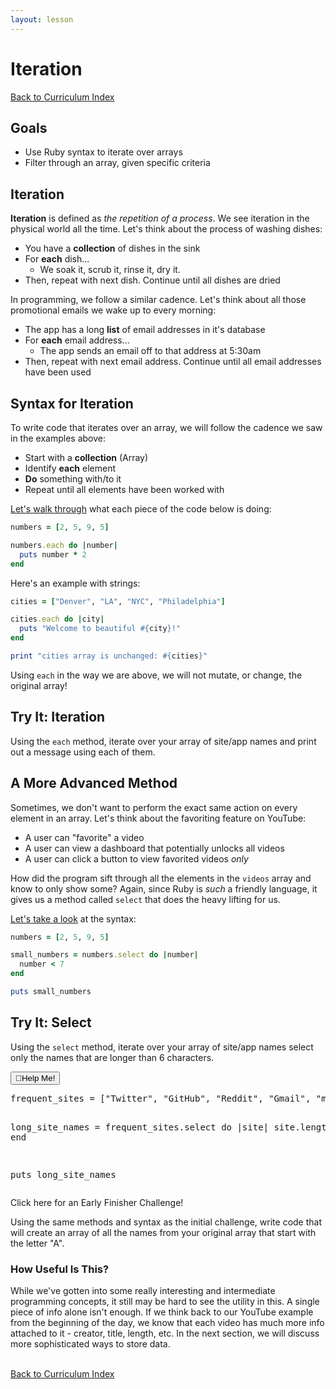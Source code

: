 ```yaml
---
layout: lesson
---
```


# Iteration

<a href="../">Back to Curriculum Index</a>

## Goals

- Use Ruby syntax to iterate over arrays
- Filter through an array, given specific criteria

## Iteration 

**Iteration** is defined as _the repetition of a process_. We see iteration in the physical world all the time. Let's think about the process of washing dishes:
- You have a **collection** of dishes in the sink
- For **each** dish...
  - We soak it, scrub it, rinse it, dry it.
- Then, repeat with next dish. Continue until all dishes are dried

In programming, we follow a similar cadence. Let's think about all those promotional emails we wake up to every morning:
- The app has a long **list** of email addresses in it's database
- For **each** email address...
  - The app sends an email off to that address at 5:30am
- Then, repeat with next email address. Continue until all email addresses have been used

## Syntax for Iteration

To write code that iterates over an array, we will follow the cadence we saw in the examples above:
- Start with a **collection** (Array)
- Identify **each** element
- **Do** something with/to it
- Repeat until all elements have been worked with

[Let's walk through](https://repl.it/@ameseee/each-intro-20#main.rb) what each piece of the code below is doing:

```ruby
numbers = [2, 5, 9, 5]

numbers.each do |number|
  puts number * 2
end
```

Here's an example with strings:

```ruby
cities = ["Denver", "LA", "NYC", "Philadelphia"]

cities.each do |city|
  puts "Welcome to beautiful #{city}!"
end

print "cities array is unchanged: #{cities}"
```

Using `each` in the way we are above, we will not mutate, or change, the original array!

<div class="try-it-new">
  <h2>Try It: Iteration</h2>
  <p>Using the <code class="try-it-code">each</code> method, iterate over your array of site/app names and print out a message using each of them.</p>
</div>

## A More Advanced Method

Sometimes, we don't want to perform the exact same action on every element in an array. Let's think about the favoriting feature on YouTube:
- A user can "favorite" a video
- A user can view a dashboard that potentially unlocks all videos
- A user can click a button to view favorited videos _only_

How did the program sift through all the elements in the `videos` array and know to only show some? Again, since Ruby is _such_ a friendly language, it gives us a method called `select` that does the heavy lifting for us.

[Let's take a look](https://repl.it/@ameseee/select-intro) at the syntax:

```ruby
numbers = [2, 5, 9, 5]

small_numbers = numbers.select do |number|
  number < 7
end

puts small_numbers
```

<div class="try-it-new">
  <h2>Try It: Select</h2>
  <p>Using the <code class="try-it-code">select</code> method, iterate over your array of site/app names select only the names that are longer than 6 characters.</p>
  <div class="help-container">
    <button class="help-click">🤚Help Me!</button>
    <div class="help-toggle">
      <pre>frequent_sites = ["Twitter", "GitHub", "Reddit", "Gmail", "my bank"]

long_site_names = frequent_sites.select do |site|
  site.length > 6
end

puts long_site_names</pre>
    </div>
  </div>
  <div class="spicy-container">
    <p class="spicy-click">Click here for an Early Finisher Challenge!</p>
    <div class="spicy-toggle">
      <p>Using the same methods and syntax as the initial challenge, write code that will create an array of all the names from your original array that start with the letter "A".</p>
    </div>
  </div>
</div>

### How Useful Is This?

While we've gotten into some really interesting and intermediate programming concepts, it still may be hard to see the utility in this. A single piece of info alone isn't enough. If we think back to our YouTube example from the beginning of the day, we know that each video has much more info attached to it - creator, title, length, etc. In the next section, we will discuss more sophisticated ways to store data.

<br>
<a href="../">Back to Curriculum Index</a>